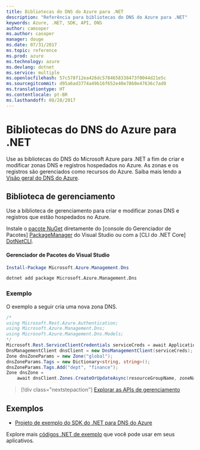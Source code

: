```yaml
---
title: Bibliotecas do DNS do Azure para .NET
description: "Referência para bibliotecas do DNS do Azure para .NET"
keywords: Azure, .NET, SDK, API, DNS
author: camsoper
ms.author: casoper
manager: douge
ms.date: 07/31/2017
ms.topic: reference
ms.prod: azure
ms.technology: azure
ms.devlang: dotnet
ms.service: multiple
ms.openlocfilehash: 57c578f12ea426dc5784658338473f0044d21e5c
ms.sourcegitcommit: d95a6ad3774a49b16f652e40e7860e47636c7ad0
ms.translationtype: HT
ms.contentlocale: pt-BR
ms.lasthandoff: 08/28/2017
---
```

# <a name="azure-dns-libraries-for-net"></a>Bibliotecas do DNS do Azure para .NET

Use as bibliotecas do DNS do Microsoft Azure para .NET a fim de criar e modificar zonas DNS e registros hospedados no Azure. As zonas e os registros são gerenciados como recursos do Azure. Saiba mais lendo a [Visão geral do DNS do Azure](/azure/dns/dns-overview).

## <a name="management-library"></a>Biblioteca de gerenciamento

Use a biblioteca de gerenciamento para criar e modificar zonas DNS e registros que estão hospedados no Azure.

Instale o [pacote NuGet](https://www.nuget.org/packages/Microsoft.Azure.Management.Dns) diretamente do [console do Gerenciador de Pacotes] [ PackageManager] do Visual Studio ou com a [CLI do .NET Core] [DotNetCLI].

#### <a name="visual-studio-package-manager"></a>Gerenciador de Pacotes do Visual Studio

```powershell
Install-Package Microsoft.Azure.Management.Dns
```

```bash
dotnet add package Microsoft.Azure.Management.Dns
```

### <a name="example"></a>Exemplo

O exemplo a seguir cria uma nova zona DNS.

```csharp
/*
using Microsoft.Rest.Azure.Authentication;
using Microsoft.Azure.Management.Dns;
using Microsoft.Azure.Management.Dns.Models;
*/
Microsoft.Rest.ServiceClientCredentials serviceCreds = await ApplicationTokenProvider.LoginSilentAsync(tenantId, clientId, secret);
DnsManagementClient dnsClient = new DnsManagementClient(serviceCreds);            
Zone dnsZoneParams = new Zone("global");
dnsZoneParams.Tags = new Dictionary<string, string>();
dnsZoneParams.Tags.Add("dept", "finance");
Zone dnsZone =
    await dnsClient.Zones.CreateOrUpdateAsync(resourceGroupName, zoneName, dnsZoneParams, null, "*");
```

> [!div class="nextstepaction"]
> [Explorar as APIs de gerenciamento](/dotnet/api/overview/azure/dns/management)

## <a name="samples"></a>Exemplos

* [Projeto de exemplo do SDK do .NET para DNS do Azure](https://www.microsoft.com/download/details.aspx?id=47268)

Explore mais [códigos .NET de exemplo](https://azure.microsoft.com/resources/samples/?platform=dotnet) que você pode usar em seus aplicativos.

[PackageManager]: https://docs.microsoft.com/nuget/tools/package-manager-console
[DotNetCLI]: https://docs.microsoft.com/dotnet/core/tools/dotnet-add-package
